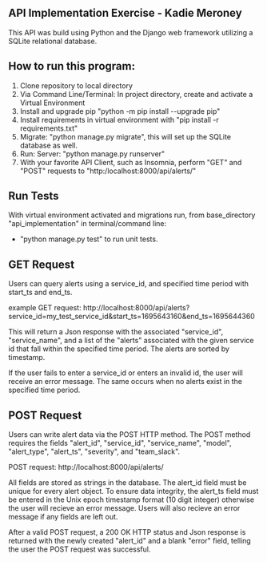## API Implementation Exercise - Kadie Meroney
This API was build using Python and the Django web framework utilizing a SQLite relational database.

## How to run this program:
1. Clone repository to local directory
2. Via Command Line/Terminal: In project directory, create and activate a Virtual Environment
3. Install and upgrade pip "python -m pip install --upgrade pip"
4. Install requirements in virtual environment with "pip install -r requirements.txt"
5. Migrate: "python manage.py migrate", this will set up the SQLite database as well.
6. Run: Server: "python manage.py runserver"
7. With your favorite API Client, such as Insomnia, perform "GET" and "POST" requests to "http:/localhost:8000/api/alerts/"

## Run Tests
With virtual environment activated and migrations run, from base_directory "api_implementation" in terminal/command line:
- "python manage.py test" to run unit tests.

## GET Request
Users can query alerts using a service_id, and specified time period with start_ts and end_ts.

example GET request: http://localhost:8000/api/alerts?service_id=my_test_service_id&start_ts=1695643160&end_ts=1695644360

This will return a Json response with the associated "service_id", "service_name",  and a list of the "alerts" associated with the given service id that fall within the specified time period. The alerts are sorted by timestamp.

If the user fails to enter a service_id or enters an invalid id, the user will receive an error message. The same occurs when no alerts exist in the specified time period.

## POST Request
Users can write alert data via the POST HTTP method. The POST method requires the fields "alert_id", "service_id", "service_name", "model", "alert_type", "alert_ts", "severity", and "team_slack".

POST request: http://localhost:8000/api/alerts/

All fields are stored as strings in the database. The alert_id field must be unique for every alert object. To ensure data integrity, the alert_ts field must be entered in the Unix epoch timestamp format (10 digit integer) otherwise the user will recieve an error message. Users will also recieve an error message if any fields are left out.

After a valid POST request, a 200 OK HTTP status and Json response is returned with the newly created "alert_id" and a blank "error" field, telling the user the POST request was successful.
